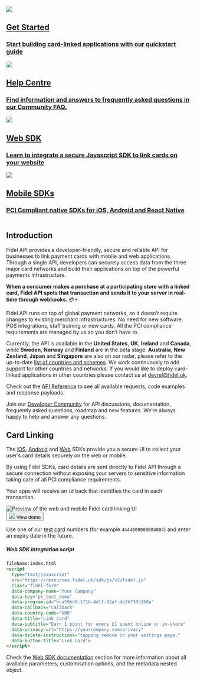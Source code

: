 <div class="row">
  <div class="column">
    <a href="/getting-started" class="content" data-path="/getting-started">
      <img src="https://raw.githubusercontent.com/FidelLimited/docs/master/assets/images/get-started.svg" />
      <h2 data-no-link>Get Started</h2>
      <h3>Start building card-linked applications with our quickstart guide</h3>
    </a>
  </div>
  <div class="column">
    <a href="https://community.fidel.uk/c/Frequently-Asked-Questions" class="content">
      <img src="https://raw.githubusercontent.com/FidelLimited/docs/master/assets/images/help_center.svg" />
      <h2 data-no-link>Help Centre</h2>
      <h3>Find information and answers to frequently asked questions in our Community FAQ.</h3>
    </a>
  </div>
</div>
<div class="row">
  <div class="column">
    <a href="/web-sdk" data-path="/web-sdk" class="content">
      <img src="https://raw.githubusercontent.com/FidelLimited/docs/master/assets/images/web_sdk.svg" />
      <h2 data-no-link>Web SDK</h2>
      <h3>Learn to integrate a secure Javascript SDK to link cards on your website</h3>
    </a>
  </div>
  <div class="column">
    <a href="/mobile-sdks" class="content" data-path="/mobile-sdks">
      <img src="https://raw.githubusercontent.com/FidelLimited/docs/master/assets/images/mobile_sdk.svg" />
      <h2 data-no-link>Mobile SDKs</h2>
      <h3>PCI Compliant native SDKs for iOS, Android and React Native</h3>
    </a>
  </div>
</div>

## Introduction
Fidel API provides a developer-friendly, secure and reliable API for businesses to link payment cards with mobile and web applications. Through a single API, developers can securely access data from the three major card networks and build their applications on top of the powerful payments infrastructure.

**When a consumer makes a purchase at a participating store with a linked card, Fidel API spots that transaction and sends it to your server in real-time through webhooks.** 💳⚡️

Fidel API runs on top of global payment networks, so it doesn’t require changes to existing merchant infrastructures. No need for new software, POS integrations, staff training or new cards. All the PCI compliance requirements are managed by us so you don’t have to.

Currently, the API is available in the **United States**, **UK**, **Ireland** and **Canada**, while **Sweden**, **Norway** and **Finland** are in the beta stage. **Australia**, **New Zealand**, **Japan** and **Singapore** are also on our radar, please refer to the up-to-date [list of countries and schemes](https://fidel.uk/products). We work continuously to add support for other countries and networks. If you would like to deploy card-linked applications in other countries please contact us at [devrel@fidel.uk](mailto:devrel@fidel.uk).

Check out the [API Reference](https://reference.fidel.uk) to see all available requests, code examples and response payloads.

Join our [Developer Community](https://community.fidel.uk/) for API discussions, documentation, frequently asked questions, roadmap and new features. We’re always happy to help and answer any questions.

## Card Linking
The [iOS](/mobile-sdks/#ios), [Android](/mobile-sdks/#android) and [Web](/web-sdk) SDKs provide you a secure UI to collect your user’s card details securely on the web or mobile.

By using Fidel SDKs, card details are sent directly to Fidel API through a secure connection without exposing your servers to sensitive information taking care of all PCI compliance requirements.

Your apps will receive an `id` back that identifies the card in each transaction.

<div>
  <img
    src="https://raw.githubusercontent.com/FidelLimited/docs/master/assets/images/sdks_main.png"
    srcset="https://raw.githubusercontent.com/FidelLimited/docs/master/assets/images/sdks_main.png, https://raw.githubusercontent.com/FidelLimited/docs/master/assets/images/sdks_main@2x.png 2x"
    alt="Preview of the web and mobile Fidel card linking UI"
  />
</div>

<button id="link-card-button" class="with-icon" type="submit" onclick="Fidel.openForm()">
  <img src="https://raw.githubusercontent.com/FidelLimited/docs/master/assets/images/eye.svg" />
  <span>View demo</span>
</button>

Use one of our [test card](/cards/#testing-card-numbers) numbers (for example `4444000000004004`) and enter an expiry date in the future.

##### Web SDK integration script

```html
fileName:index.html
<script
  type="text/javascript"
  src="https://resources.fidel.uk/sdk/js/v2/fidel.js"
  class="fidel-form"
  data-company-name="Your Company"
  data-key="pk_test_demo"
  data-program-id="bca59bd9-171b-4d1f-92af-4b2b7305268a"
  data-callback="callback"
  data-country-code="GBR"
  data-title="Link Card"
  data-subtitle="Earn 1 point for every £1 spent online or in-store"
  data-privacy-url="https://yourcompany.com/privacy"
  data-delete-instructions="tapping remove in your settings page."
  data-button-title="Link Card">
</script>
```

Check the [Web SDK documentation](/web-sdk) section for more information about all available parameters, customisation options, and the metadata nested object.
